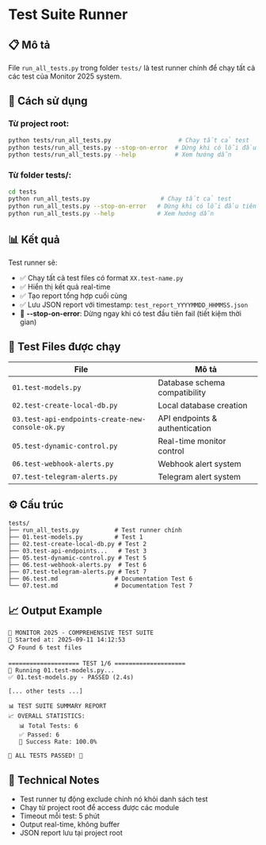 # Test Suite Runner

## 📋 Mô tả
File `run_all_tests.py` trong folder `tests/` là test runner chính để chạy tất cả các test của Monitor 2025 system.

## 🚀 Cách sử dụng

### Từ project root:
```bash
python tests/run_all_tests.py                   # Chạy tất cả test
python tests/run_all_tests.py --stop-on-error  # Dừng khi có lỗi đầu tiên
python tests/run_all_tests.py --help           # Xem hướng dẫn
```

### Từ folder tests/:
```bash
cd tests
python run_all_tests.py                    # Chạy tất cả test
python run_all_tests.py --stop-on-error   # Dừng khi có lỗi đầu tiên  
python run_all_tests.py --help            # Xem hướng dẫn
```

## 📊 Kết quả

Test runner sẽ:
- ✅ Chạy tất cả test files có format `XX.test-name.py`
- ✅ Hiển thị kết quả real-time
- ✅ Tạo report tổng hợp cuối cùng
- ✅ Lưu JSON report với timestamp: `test_report_YYYYMMDD_HHMMSS.json`
- 🛑 **--stop-on-error**: Dừng ngay khi có test đầu tiên fail (tiết kiệm thời gian)

## 🧪 Test Files được chạy

| File | Mô tả |
|------|-------|
| `01.test-models.py` | Database schema compatibility |
| `02.test-create-local-db.py` | Local database creation |
| `03.test-api-endpoints-create-new-console-ok.py` | API endpoints & authentication |
| `05.test-dynamic-control.py` | Real-time monitor control |
| `06.test-webhook-alerts.py` | Webhook alert system |
| `07.test-telegram-alerts.py` | Telegram alert system |

## ⚙️ Cấu trúc

```
tests/
├── run_all_tests.py          # Test runner chính
├── 01.test-models.py         # Test 1
├── 02.test-create-local-db.py # Test 2
├── 03.test-api-endpoints...   # Test 3
├── 05.test-dynamic-control.py # Test 5
├── 06.test-webhook-alerts.py  # Test 6
├── 07.test-telegram-alerts.py # Test 7
├── 06.test.md                # Documentation Test 6
└── 07.test.md                # Documentation Test 7
```

## 📈 Output Example

```
🧪 MONITOR 2025 - COMPREHENSIVE TEST SUITE
📅 Started at: 2025-09-11 14:12:53
📋 Found 6 test files

==================== TEST 1/6 ====================
🧪 Running 01.test-models.py...
✅ 01.test-models.py - PASSED (2.4s)

[... other tests ...]

📊 TEST SUITE SUMMARY REPORT
📈 OVERALL STATISTICS:
   📊 Total Tests: 6
   ✅ Passed: 6
   🎯 Success Rate: 100.0%

🎉 ALL TESTS PASSED! 🎉
```

## 🔧 Technical Notes

- Test runner tự động exclude chính nó khỏi danh sách test
- Chạy từ project root để access được các module
- Timeout mỗi test: 5 phút
- Output real-time, không buffer
- JSON report lưu tại project root
